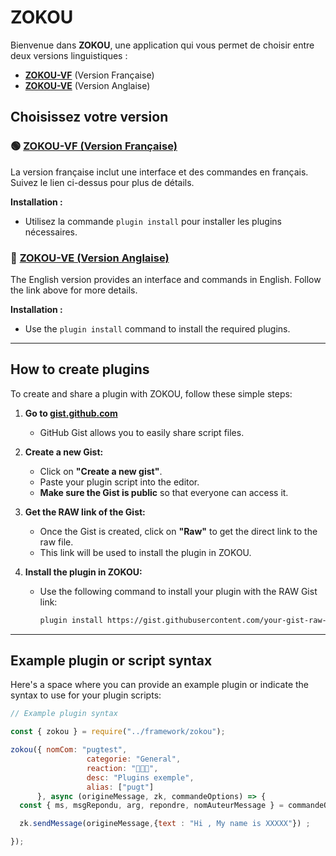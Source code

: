 # ZOKOU

Bienvenue dans **ZOKOU**, une application qui vous permet de choisir entre deux versions linguistiques :

- **[ZOKOU-VF](./ZOKOU-VF.md)** (Version Française)
- **[ZOKOU-VE](./ZOKOU-VE.md)** (Version Anglaise)

## Choisissez votre version

### 🟢 [ZOKOU-VF (Version Française)](./ZOKOU-VF.md)
La version française inclut une interface et des commandes en français. Suivez le lien ci-dessus pour plus de détails.

**Installation :**
- Utilisez la commande `plugin install` pour installer les plugins nécessaires.

### 🔵 [ZOKOU-VE (Version Anglaise)](./ZOKOU-VE.md)
The English version provides an interface and commands in English. Follow the link above for more details.

**Installation :**
- Use the `plugin install` command to install the required plugins.

---

## How to create plugins

To create and share a plugin with ZOKOU, follow these simple steps:

1. **Go to [gist.github.com](https://gist.github.com)**
   - GitHub Gist allows you to easily share script files.
   
2. **Create a new Gist:**
   - Click on **"Create a new gist"**.
   - Paste your plugin script into the editor.
   - **Make sure the Gist is public** so that everyone can access it.

3. **Get the RAW link of the Gist:**
   - Once the Gist is created, click on **"Raw"** to get the direct link to the raw file.
   - This link will be used to install the plugin in ZOKOU.

4. **Install the plugin in ZOKOU:**
   - Use the following command to install your plugin with the RAW Gist link:
     ```bash
     plugin install https://gist.githubusercontent.com/your-gist-raw-link
     ```

---

## Example plugin or script syntax

Here's a space where you can provide an example plugin or indicate the syntax to use for your plugin scripts:

```js
// Example plugin syntax

const { zokou } = require("../framework/zokou");

zokou({ nomCom: "pugtest",
                 categorie: "General",
                 reaction: "👨🏿‍💻",
                 desc: "Plugins exemple",
                 alias: ["pugt"]
      }, async (origineMessage, zk, commandeOptions) => {
  const { ms, msgRepondu, arg, repondre, nomAuteurMessage } = commandeOptions;

  zk.sendMessage(origineMessage,{text : "Hi , My name is XXXXX"}) ;

}); 
